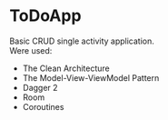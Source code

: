 # ToDoApp
Basic CRUD single activity application.  
Were used:
- The Clean Architecture
- The Model-View-ViewModel Pattern
- Dagger 2
- Room
- Coroutines
